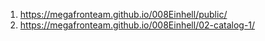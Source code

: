 1. <https://megafronteam.github.io/008Einhell/public/>
1. <https://megafronteam.github.io/008Einhell/02-catalog-1/>